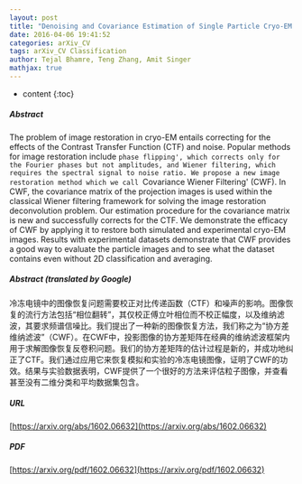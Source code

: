```yaml
---
layout: post
title: "Denoising and Covariance Estimation of Single Particle Cryo-EM Images"
date: 2016-04-06 19:41:52
categories: arXiv_CV
tags: arXiv_CV Classification
author: Tejal Bhamre, Teng Zhang, Amit Singer
mathjax: true
---
```


* content
{:toc}

##### Abstract
The problem of image restoration in cryo-EM entails correcting for the effects of the Contrast Transfer Function (CTF) and noise. Popular methods for image restoration include `phase flipping', which corrects only for the Fourier phases but not amplitudes, and Wiener filtering, which requires the spectral signal to noise ratio. We propose a new image restoration method which we call `Covariance Wiener Filtering' (CWF). In CWF, the covariance matrix of the projection images is used within the classical Wiener filtering framework for solving the image restoration deconvolution problem. Our estimation procedure for the covariance matrix is new and successfully corrects for the CTF. We demonstrate the efficacy of CWF by applying it to restore both simulated and experimental cryo-EM images. Results with experimental datasets demonstrate that CWF provides a good way to evaluate the particle images and to see what the dataset contains even without 2D classification and averaging.

##### Abstract (translated by Google)
冷冻电镜中的图像恢复问题需要校正对比传递函数（CTF）和噪声的影响。图像恢复的流行方法包括“相位翻转”，其仅校正傅立叶相位而不校正幅度，以及维纳滤波，其要求频谱信噪比。我们提出了一种新的图像恢复方法，我们称之为“协方差维纳滤波”（CWF）。在CWF中，投影图像的协方差矩阵在经典的维纳滤波框架内用于求解图像恢复反卷积问题。我们的协方差矩阵的估计过程是新的，并成功地纠正了CTF。我们通过应用它来恢复模拟和实验的冷冻电镜图像，证明了CWF的功效。结果与实验数据表明，CWF提供了一个很好的方法来评估粒子图像，并查看甚至没有二维分类和平均数据集包含。

##### URL
[https://arxiv.org/abs/1602.06632](https://arxiv.org/abs/1602.06632)

##### PDF
[https://arxiv.org/pdf/1602.06632](https://arxiv.org/pdf/1602.06632)

